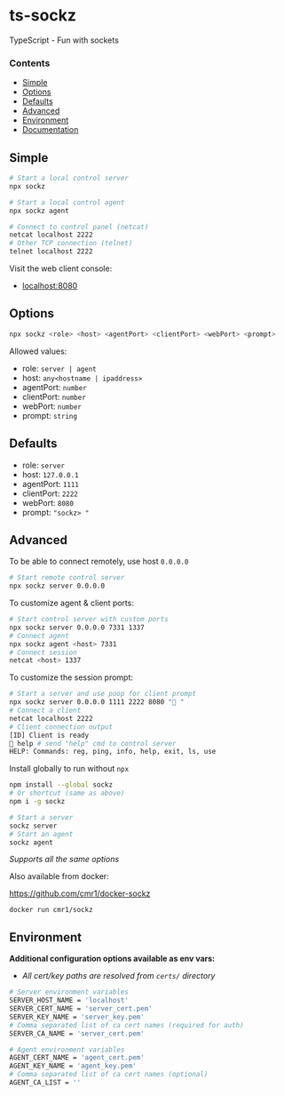 # ts-sockz

TypeScript - Fun with sockets

### Contents
- [Simple](#simple)
- [Options](#options)
- [Defaults](#defaults)
- [Advanced](#advanced)
- [Environment](#environment)
- [Documentation](https://cmr1.github.io/ts-sockz)

## Simple

```bash
# Start a local control server
npx sockz
```

```bash
# Start a local control agent
npx sockz agent
```

```bash
# Connect to control panel (netcat)
netcat localhost 2222
# Other TCP connection (telnet)
telnet localhost 2222
```

Visit the web client console:

- [localhost:8080](http://localhost:8080)

## Options

```bash
npx sockz <role> <host> <agentPort> <clientPort> <webPort> <prompt>
```

Allowed values:

- role: `server | agent`
- host: `any<hostname | ipaddress>`
- agentPort: `number`
- clientPort: `number`
- webPort: `number`
- prompt: `string`


## Defaults

- role: `server`
- host: `127.0.0.1`
- agentPort: `1111`
- clientPort: `2222`
- webPort: `8080`
- prompt: `"sockz> "`


## Advanced

To be able to connect remotely, use host `0.0.0.0`

```bash
# Start remote control server
npx sockz server 0.0.0.0
```

To customize agent & client ports:

```bash
# Start control server with custom ports
npx sockz server 0.0.0.0 7331 1337
# Connect agent
npx sockz agent <host> 7331
# Connect session
netcat <host> 1337
```

To customize the session prompt:

```bash
# Start a server and use poop for client prompt
npx sockz server 0.0.0.0 1111 2222 8080 "💩 "
# Connect a client
netcat localhost 2222
# Client connection output
[ID] Client is ready
💩 help # send "help" cmd to control server
HELP: Commands: reg, ping, info, help, exit, ls, use
```

Install globally to run without `npx`

```bash
npm install --global sockz
# Or shortcut (same as above)
npm i -g sockz
```

```bash
# Start a server
sockz server
# Start an agent
sockz agent
```

*Supports all the same options*

Also available from docker:

https://github.com/cmr1/docker-sockz

```
docker run cmr1/sockz
```

## Environment

**Additional configuration options available as env vars:**

- *All cert/key paths are resolved from `certs/` directory*

```bash
# Server environment variables
SERVER_HOST_NAME = 'localhost'
SERVER_CERT_NAME = 'server_cert.pem'
SERVER_KEY_NAME = 'server_key.pem'
# Comma separated list of ca cert names (required for auth)
SERVER_CA_NAME = 'server_cert.pem'

# Agent environment variables
AGENT_CERT_NAME = 'agent_cert.pem'
AGENT_KEY_NAME = 'agent_key.pem'
# Comma separated list of ca cert names (optional)
AGENT_CA_LIST = ''
```
